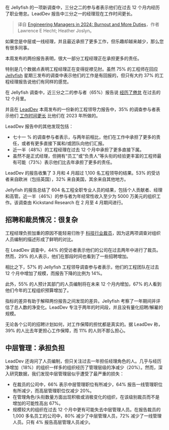 
<!--
title: 2024年工程经理：倦怠和更多职责
cover: https://cdn.thenewstack.io/media/2024/06/20d0a583-engineering-managers-in-2024.jpg
-->

在 Jellyfish 的一项新调查中，三分之二的参与者表示他们在过去 12 个月内经历了职业倦怠。LeadDev 报告中三分之一的经理现在工作时间更长。

> 译自 [Engineering Managers in 2024: Burnout and More Duties](https://thenewstack.io/engineering-managers-in-2024-burnout-and-more-duties/)，作者 Lawrence E Hecht; Heather Joslyn。

如果您是中层或一线经理，并且最近承担了更多工作，但乐趣却越来越少，那么您有很多同事。

本周发布的两份报告表明，很大一部分工程经理正在承担更多的责任。

特别是几个数据点表明工程经理正在变得捉襟见肘。虽然 75% 的工程师在回应 [Jellyfish](https://jellyfish.co/resources/2024-state-of-engineering-management-report/) 星期三发布的调查中表示他们的工作是有回报的，但只有大约 37% 的工程经理报告说他们有同样的感觉。

在 Jellyfish 调查中，近三分之二的参与者（65%）报告说 [经历了倦怠](https://thenewstack.io/how-to-recognize-recover-from-and-prevent-burnout/) 在过去的 12 个月里。

并且在 [LeadDev](https://leaddev.com/engineering-leadership-report-2024) 本周发布的一份新的工程领导力报告中，35% 的调查参与者表示他们 [工作时间更长](https://thenewstack.io/is-techs-4-day-work-week-coming/) 比他们在 2023 年所做的。

LeadDev 报告中的其他发现包括：

- 七十一 % 的调查参与者表示，与两年前相比，他们在工作中承担了更多的责任，或者有更多直接下属和/或团队向他们汇报。
- 近一半（48%）的工程经理在过去 12 个月中承担了更多直接下属。
- 虽然不是正式经理，但拥有“员工”或“负责人”等头衔的经验更丰富的工程师最有可能（73%）表示他们比去年承担了更多的责任。

LeadDev 的报告收集了 3 月和 4 月超过 1,100 名工程领导的结果。53% 的受访者来自欧洲（包括英国），32% 来自美国，其余来自其他地方。

Jellyfish 的报告总结了 604 名工程全职专业人员的结果，包括个人贡献者、经理和高管。近一半（46%）的参与者为年经常性收入至少为 5000 万美元的组织工作。该调查由 Kickstand Research 在 2 月至 4 月期间进行。

## 招聘和裁员情况：很复杂

工程经理负担加重的原因不能轻易归咎于 [科技行业裁员](https://thenewstack.io/how-tech-industry-layoffs-are-impacting-developers/)，因为这两项调查对组织人员编制的描述形成了鲜明的对比。

在 LeadDev 调查中，44% 的受访者表示他们的公司在过去两年中进行了裁员。然而，29% 的人表示，他们在那段时间也看到了一些招聘增加。

相比之下，57% 的 Jellyfish 工程领导调查参与者表示，他们的工程团队在过去 12 个月中增加了规模，而报告下降的比例为 14%。

此外，55% 的人预计其部门的人员编制将在未来 12 个月内增加，67% 的人看到他们今年的工程组织预算增加了。

指标的差异有助于解释两份报告之间发现的差异。Jellyfish 考察了一年期间并评估了总人数的净变化。LeadDev 专注于两年的时间段，并且没有量化招聘/解雇的规模。

无论各个公司的招聘计划如何，对工作保障的担忧都是真实的。据 LeadDev 称，39% 的人比去年更担心工作保障，而 11% 的人则不那么担心。

## 中层管理：承担负担

LeadDev 还询问了人员编制，但只关注过去一年担任经理角色的人。几乎与经历净增加（18%）的组织一样多的组织经历了管理层级的净减少（20%）。然而，深入研究数据，我们发现中层管理层似乎遭受了最严重的损失：

- 在裁员的公司中，66% 表示中层管理职位有所减少，64% 报告一线管理职位有所减少，而高层管理职位仅减少 20%。
- 在管理角色/头衔数量方面出现积极或消极变化的组织，在该级别裁员而不是增加的可能性高出 67%。
- 规模较大的组织在过去 12 个月中更有可能失去中层管理人员。在报告裁员的 1,000 多名员工的公司中，80% 减少了中层管理人员，72% 减少了一线管理人员。只有 4% 报告高层管理人员减少。

